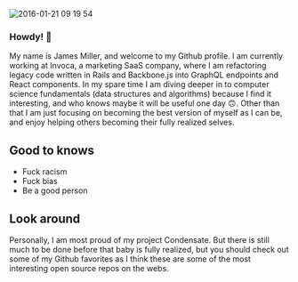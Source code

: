 ![2016-01-21 09 19 54](https://user-images.githubusercontent.com/27719824/92275582-8e746600-eeac-11ea-8931-1a3fc9bea673.jpg)



### Howdy! 👋

My name is James Miller, and welcome to my Github profile. I am currently working at Invoca, a marketing SaaS company, where I am refactoring legacy code written in
Rails and Backbone.js into GraphQL endpoints and React components. In my spare time I am diving deeper in to computer science fundamentals (data structures and algorithms) because I find it interesting, and who knows maybe it will be useful one day 🙃. Other than that I am just focusing on becoming the best version of myself as I can be, and enjoy helping others becoming their fully realized selves.

## Good to knows
- Fuck racism
- Fuck bias
- Be a good person

## Look around
Personally, I am most proud of my project Condensate. But there is still much to be done before that baby is fully realized, but you should check out some of my Github favorites as I think these are some of the most interesting open source repos on the webs. 


<!--
**JamesRexMiller4/JamesRexMiller4** is a ✨ _special_ ✨ repository because its `README.md` (this file) appears on your GitHub profile.

Here are some ideas to get you started:

- 🔭 I’m currently working on ...
- 🌱 I’m currently learning ...
- 👯 I’m looking to collaborate on ...
- 🤔 I’m looking for help with ...
- 💬 Ask me about ...
- 📫 How to reach me: ...
- 😄 Pronouns: ...
- ⚡ Fun fact: ...
-->
